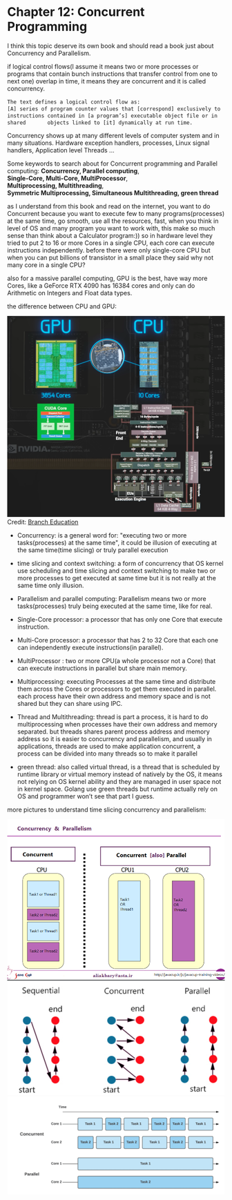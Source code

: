 # Chapter 12: Concurrent Programming

I think this topic deserve its own book and should read a book just about Concurrency and Parallelism. 


if logical control flows(I assume it means two or more processes or programs that contain bunch instructions that transfer control from one to next one) overlap in time, it means they are concurrent and it is called concurrency.

	The text defines a logical control flow as:
	[A] series of program counter values that [correspond] exclusively to              instructions contained in [a program’s] executable object file or in shared       objects linked to [it] dynamically at run time.


Concurrency shows up at many different levels of computer system and in many situations. Hardware exception handlers, processes, Linux signal handlers, Application level Threads ...

Some keywords to search about for Concurrent programming and Parallel computing:
**Concurrency, Parallel computing**,  
**Single-Core, Multi-Core, MultiProcessor**,  
**Multiprocessing, Multithreading**,  
**Symmetric Multiprocessing, Simultaneous Multithreading, green thread**  

as I understand from this book and read on the internet, you want to do Concurrent because you want to execute few to many programs(processes) at the same time, go smooth, use all the resources, fast, when you think in level of OS and many program you want to work with, this make so much sense than think about a Calculator program:))
so in hardware level they tried to put 2 to 16 or more Cores in a single CPU, each core can execute instructions independently. before there were only single-core CPU but when you can put billions of transistor in a small place they said why not many core in a single CPU?

also for a massive parallel computing, GPU is the best, have way more Cores, like a GeForce RTX 4090 has 16384 cores and only can do Arithmetic on Integers and Float data types.

the difference between CPU and GPU:

![cpu vs gpu](/assets/CPU%20vs%20GPU.png)
Credit: [Branch Education](https://www.youtube.com/watch?v=d86ws7mQYIg)

- Concurrency: is a general word for: "executing two or more tasks(processes) at the same time", it could be illusion of executing at the same time(time slicing) or truly parallel execution

- time slicing and context switching: a form of concurrency that OS kernel use scheduling and time slicing and context switching to make two or more processes to get executed at same time but it is not really at the same time only illusion.

- Parallelism and parallel computing: Parallelism means two or more tasks(processes) truly being executed at the same time, like for real.

- Single-Core processor: a processor that has only one Core that execute instruction.

- Multi-Core processor: a processor that has 2 to 32 Core that each one can independently execute instructions(in parallel).

- MultiProcessor : two or more CPU(a whole processor not a Core) that can execute instructions in parallel but share main memory.

- Multiprocessing: executing Processes at the same time and distribute them across the Cores or processors to get them executed in parallel. each process have their own address and memory space and is not shared but they can share using IPC.

- Thread and Multithreading: thread is part a process, it is hard to do multiprocessing when processes have their own address and memory separated. but threads shares parent process address and memory address so it is easier to concurrency and parallelism, and usually in applications, threads are used to make application concurrent, a process can be divided into many threads so to make it parallel

- green thread: also called virtual thread, is a thread that is scheduled by runtime library or virtual memory instead of natively by the OS, it means not relying on OS kernel ability and they are managed in user space not in kernel space. Golang use green threads but runtime actually rely on OS and programmer won’t see that part I guess.

more pictures to understand time slicing concurrency and parallelism:  

![Concurrency vs Parallelism](/assets/ZktFr.png)
![sequential vsconcurrent vs parallel](/assets/bsdfwer.png)
![concurrent vs parallel](/assets/Concurrent%20vs%20parallel.webp)
